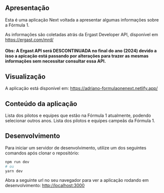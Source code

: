## Apresentação

Esta é uma aplicação Next voltada a apresentar algumas informações sobre a Fórmula 1.

As informações são coletadas atrás da Ergast Developer API, disponível em https://ergast.com/mrd/

#### Obs: A Ergast API será DESCONTINUADA no final do ano (2024) devido a isso a apicação está passando por alterações para trazer as mesmas informações sem necessitar consultar essa API.

## Visualização

A aplicação está disponível em: https://adriano-formulaonenext.netlify.app/

## Conteúdo da aplicação

Lista dos pilotos e equipes que estão na Fórmula 1 atualmente, podendo selecionar outros anos.
Lista dos pilotos e equipes campeãs da Fórmula 1.

## Desenvolvimento

Para iniciar um servidor de desenvolvimento, utilize um dos seguintes comandos após clonar o repositório:

```bash
npm run dev
# ou
yarn dev
```

Abra a seguinte url no seu navegador para ver a aplicação rodando em desenvolvimento: [http://localhost:3000](http://localhost:3000)
